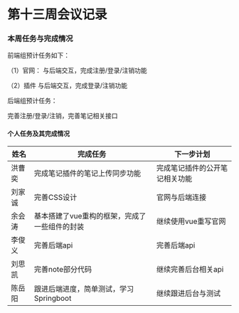 # 第十三周会议记录



### 本周任务与完成情况

前端组预计任务如下：

（1）官网：
与后端交互，完成注册/登录/注销功能

（2）插件
与后端交互，完成登录/注销功能



后端组预计任务：

完善注册/登录/注销，完善笔记相关接口



#### 个人任务及其完成情况

| 姓名   | 完成任务                                      | 下一步计划                     |
| ------ | --------------------------------------------- | ------------------------------ |
| 洪曹奕 | 完成笔记插件的笔记上传同步功能                | 完成笔记插件的公开笔记相关功能 |
| 刘家诚 | 完善CSS设计                                   | 官网与后端连接                 |
| 余会涛 | 基本搭建了vue重构的框架，完成了一些组件的封装 | 继续使用vue重写官网            |
| 李俊义 | 完善后端api                                   | 完善后端api                    |
| 刘思凯 | 完善note部分代码                              | 继续完善后台相关api            |
| 陈岳阳 | 跟进后端进度，简单测试，学习Springboot        | 继续跟进后台与测试             |

